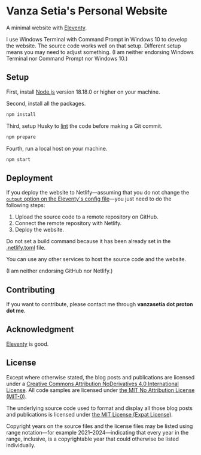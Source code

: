 <!--
MIT License

Copyright (c) 2024 Vanza Setia

Permission is hereby granted, free of charge, to any person obtaining a copy
of this software and associated documentation files (the "Software"), to deal
in the Software without restriction, including without limitation the rights
to use, copy, modify, merge, publish, distribute, sublicense, and/or sell
copies of the Software, and to permit persons to whom the Software is
furnished to do so, subject to the following conditions:

The above copyright notice and this permission notice shall be included in all
copies or substantial portions of the Software.

THE SOFTWARE IS PROVIDED "AS IS", WITHOUT WARRANTY OF ANY KIND, EXPRESS OR
IMPLIED, INCLUDING BUT NOT LIMITED TO THE WARRANTIES OF MERCHANTABILITY,
FITNESS FOR A PARTICULAR PURPOSE AND NONINFRINGEMENT. IN NO EVENT SHALL THE
AUTHORS OR COPYRIGHT HOLDERS BE LIABLE FOR ANY CLAIM, DAMAGES OR OTHER
LIABILITY, WHETHER IN AN ACTION OF CONTRACT, TORT OR OTHERWISE, ARISING FROM,
OUT OF OR IN CONNECTION WITH THE SOFTWARE OR THE USE OR OTHER DEALINGS IN THE
SOFTWARE.
-->

# Vanza Setia's Personal Website

A minimal website with [Eleventy](https://11ty.dev/).

I use Windows Terminal with Command Prompt in Windows 10 to develop the website. The source code works well on that setup. Different setup means you may need to adjust something. (I am neither endorsing Windows Terminal nor Command Prompt nor Windows 10.)

## Setup

First, install [Node.js](https://nodejs.org/) version 18.18.0 or higher on your machine.

Second, install all the packages.

```bash
npm install
```

Third, setup Husky to [lint](https://en.wikipedia.org/wiki/Lint_(software)) the code before making a Git commit.

```bash
npm prepare
```

Fourth, run a local host on your machine.

```bash
npm start
```

## Deployment

If you deploy the website to Netlify—assuming that you do not change the [`output` option on the Eleventy's config file](./.eleventy.js)—you just need to do the following steps:

1. Upload the source code to a remote repository on GitHub.
1. Connect the remote repository with Netlify.
1. Deploy the website.

Do not set a build command because it has been already set in the [.netlify.toml](./netlify.toml) file.

You can use any other services to host the source code and the website.

(I am neither endorsing GitHub nor Netlify.)

## Contributing

If you want to contribute, please contact me through **vanzasetia dot proton dot me**.

## Acknowledgment

[Eleventy](https://11ty.dev/) is good.

## License

Except where otherwise stated, the blog posts and publications are licensed under a [Creative Commons Attribution NoDerivatives 4.0 International License](https://creativecommons.org/licenses/by-nd/4.0/). All code samples are licensed under [the MIT No Attribution License (MIT-0)](./LICENSE-SAMPLECODE).

The underlying source code used to format and display all those blog posts and publications is licensed under [the MIT License (Expat License)](./LICENSE).

Copyright years on the source files and the license files may be listed using range notation—for example 2021–2024—indicating that every year in the range, inclusive, is a copyrightable year that could otherwise be listed individually.

